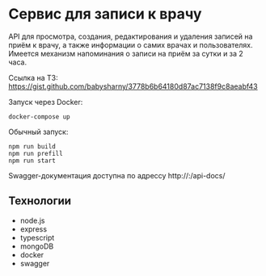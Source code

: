 # Сервис для записи к врачу
API для просмотра, создания, редактирования и удаления записей на приём к врачу, а также информации о самих врачах и пользователях. Имеется механизм напоминания о записи на приём за сутки и за 2 часа.

Ссылка на ТЗ: https://gist.github.com/babysharny/3778b6b64180d87ac7138f9c8aeabf43

 Запуск через Docker: 
```
docker-compose up
```

Обычный запуск: 
```
npm run build
npm run prefill 
npm run start
```
Swagger-документация доступна по адрессу http://<host>:<port>/api-docs/


## Технологии

* node.js
* express
* typescript
* mongoDB
* docker
* swagger
